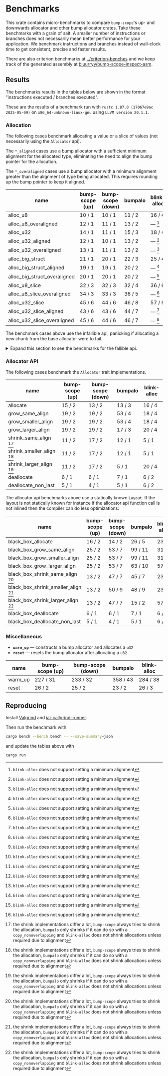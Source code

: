 # Benchmarks

This crate contains micro-benchmarks to compare `bump-scope`'s up- and downwards allocator and other bump allocator crates. Take these benchmarks with a grain of salt. A smaller number of instructions or branches does not necessarily mean better performance for your application. We benchmark instructions and branches instead of wall-clock time to get consistent, precise and faster results.

There are also criterion benchmarks at [../criterion-benches](../criterion-benches) and we keep track of the generated assembly at [bluurryy/bump-scope-inspect-asm](https://github.com/bluurryy/bump-scope-inspect-asm).

## Results

The benchmarks results in the tables below are shown in the format "instructions executed / branches executed".

These are the results of a benchmark run with <!-- version start -->`rustc 1.87.0 (17067e9ac 2025-05-09)` on `x86_64-unknown-linux-gnu` using `LLVM version 20.1.1`<!-- version end -->.

### Allocation

The following cases benchmark allocating a value or a slice of values (not necessarily using the `Allocator` api).

The `*_aligned` cases use a bump allocator with a sufficient minimum alignment for the allocated type, eliminating the need to align the bump pointer for the allocation.

The `*_overaligned` cases use a bump allocator with a minimum alignment greater than the alignment of type being allocated. This requires rounding up the bump pointer to keep it aligned.

<!-- alloc table start -->

| name                         | bump-scope (up) | bump-scope (down) | bumpalo | blink-alloc |
|------------------------------|-----------------|-------------------|---------|-------------|
| alloc_u8                     | 10 / 1          | 10 / 1            | 11 / 2  | 16 / 4      |
| alloc_u8_overaligned         | 12 / 1          | 11 / 1            | 13 / 2  | — [^1]      |
| alloc_u32                    | 14 / 1          | 11 / 1            | 15 / 3  | 18 / 4      |
| alloc_u32_aligned            | 12 / 1          | 10 / 1            | 13 / 2  | — [^1]      |
| alloc_u32_overaligned        | 13 / 1          | 11 / 1            | 13 / 2  | — [^1]      |
| alloc_big_struct             | 21 / 1          | 20 / 1            | 22 / 3  | 25 / 4      |
| alloc_big_struct_aligned     | 19 / 1          | 19 / 1            | 20 / 2  | — [^1]      |
| alloc_big_struct_overaligned | 20 / 1          | 20 / 1            | 20 / 2  | — [^1]      |
| alloc_u8_slice               | 32 / 3          | 32 / 3            | 32 / 4  | 36 / 6      |
| alloc_u8_slice_overaligned   | 34 / 3          | 33 / 3            | 36 / 5  | — [^1]      |
| alloc_u32_slice              | 45 / 6          | 44 / 6            | 46 / 8  | 57 / 9      |
| alloc_u32_slice_aligned      | 43 / 6          | 43 / 6            | 44 / 7  | — [^1]      |
| alloc_u32_slice_overaligned  | 45 / 6          | 44 / 6            | 46 / 7  | — [^1]      |

<!-- alloc table end -->

The benchmark cases above use the infallible api, panicking if allocating a new chunk from the base allocator were to fail.

<details>
<summary>Expand this section to see the benchmarks for the fallible api.</summary>

<!-- try alloc table start -->

| name                             | bump-scope (up) | bump-scope (down) | bumpalo | blink-alloc |
|----------------------------------|-----------------|-------------------|---------|-------------|
| try_alloc_u8                     | 10 / 1          | 10 / 1            | 11 / 2  | 16 / 4      |
| try_alloc_u8_overaligned         | 12 / 1          | 11 / 1            | 13 / 2  | — [^1]      |
| try_alloc_u32                    | 14 / 1          | 11 / 1            | 15 / 3  | 18 / 4      |
| try_alloc_u32_aligned            | 12 / 1          | 10 / 1            | 13 / 2  | — [^1]      |
| try_alloc_u32_overaligned        | 13 / 1          | 11 / 1            | 13 / 2  | — [^1]      |
| try_alloc_big_struct             | 21 / 1          | 20 / 1            | 22 / 3  | 25 / 4      |
| try_alloc_big_struct_aligned     | 19 / 1          | 19 / 1            | 20 / 2  | — [^1]      |
| try_alloc_big_struct_overaligned | 20 / 1          | 20 / 1            | 20 / 2  | — [^1]      |
| try_alloc_u8_slice               | 32 / 3          | 33 / 4            | 33 / 4  | 36 / 6      |
| try_alloc_u8_slice_overaligned   | 34 / 3          | 34 / 4            | 37 / 5  | — [^1]      |
| try_alloc_u32_slice              | 47 / 7          | 45 / 7            | 46 / 8  | 53 / 9      |
| try_alloc_u32_slice_aligned      | 43 / 6          | 44 / 7            | 44 / 7  | — [^1]      |
| try_alloc_u32_slice_overaligned  | 45 / 6          | 45 / 7            | 46 / 7  | — [^1]      |

<!-- try alloc table end -->

</details>

### Allocator API

The following cases benchmark the `Allocator` trait implementations. 

<!-- allocator_api table start -->

| name                      | bump-scope (up) | bump-scope (down) | bumpalo | blink-alloc |
|---------------------------|-----------------|-------------------|---------|-------------|
| allocate                  | 15 / 2          | 13 / 2            | 13 / 3  | 16 / 4      |
| grow_same_align           | 19 / 2          | 19 / 2            | 53 / 4  | 18 / 4      |
| grow_smaller_align        | 19 / 2          | 19 / 2            | 53 / 4  | 18 / 4      |
| grow_larger_align         | 19 / 2          | 19 / 2            | 17 / 3  | 20 / 4      |
| shrink_same_align [^2]    | 11 / 2          | 17 / 2            | 12 / 1  | 5 / 1       |
| shrink_smaller_align [^2] | 11 / 2          | 17 / 2            | 12 / 1  | 5 / 1       |
| shrink_larger_align [^2]  | 11 / 2          | 17 / 2            | 5 / 1   | 20 / 4      |
| deallocate                | 6 / 1           | 6 / 1             | 7 / 1   | 6 / 2       |
| deallocate_non_last       | 5 / 1           | 4 / 1             | 5 / 1   | 6 / 2       |

<!-- allocator_api table end -->

The allocator api benchmarks above use a statically known `Layout`. If the layout is not statically known for instance if the
allocator api function call is not inlined then the compiler can do less optimizations:

<!-- black_box_allocator_api table start -->

| name                                | bump-scope (up) | bump-scope (down) | bumpalo | blink-alloc |
|-------------------------------------|-----------------|-------------------|---------|-------------|
| black_box_allocate                  | 16 / 2          | 14 / 2            | 26 / 5  | 23 / 4      |
| black_box_grow_same_align           | 25 / 2          | 53 / 7            | 99 / 11 | 31 / 6      |
| black_box_grow_smaller_align        | 25 / 2          | 53 / 7            | 99 / 11 | 31 / 6      |
| black_box_grow_larger_align         | 25 / 2          | 53 / 7            | 63 / 10 | 57 / 9      |
| black_box_shrink_same_align [^2]    | 13 / 2          | 47 / 7            | 45 / 7  | 23 / 3      |
| black_box_shrink_smaller_align [^2] | 13 / 2          | 50 / 9            | 48 / 9  | 23 / 3      |
| black_box_shrink_larger_align [^2]  | 13 / 2          | 47 / 7            | 15 / 2  | 57 / 9      |
| black_box_deallocate                | 6 / 1           | 6 / 1             | 7 / 1   | 6 / 2       |
| black_box_deallocate_non_last       | 5 / 1           | 4 / 1             | 5 / 1   | 6 / 2       |

<!-- black_box_allocator_api table end -->

### Miscellaneous

- **`warm_up`** —  constructs a bump allocator and allocates a `u32`
- **`reset`** —  resets the bump allocator after allocating a `u32`

<!-- misc table start -->

| name    | bump-scope (up) | bump-scope (down) | bumpalo  | blink-alloc |
|---------|-----------------|-------------------|----------|-------------|
| warm_up | 227 / 31        | 233 / 32          | 358 / 43 | 284 / 38    |
| reset   | 26 / 2          | 25 / 2            | 23 / 2   | 26 / 3      |

<!-- misc table end -->

[^1]: `blink-alloc` does not support setting a minimum alignment
[^2]: the shrink implementations differ a lot, `bump-scope` always tries to shrink the allocation, `bumpalo` only shrinks if it can do so with a `copy_nonoverlapping` and `blink-alloc` does not shrink allocations unless required due to alignment

## Reproducing

Install [Valgrind](https://iai-callgrind.github.io/iai-callgrind/latest/html/installation/prerequisites.html) and [iai-callgrind-runner](https://iai-callgrind.github.io/iai-callgrind/latest/html/installation/iai_callgrind.html).

Then run the benchmark with
```bash
cargo bench --bench bench -- --save-summary=json
```
and update the tables above with
```bash
cargo run
```